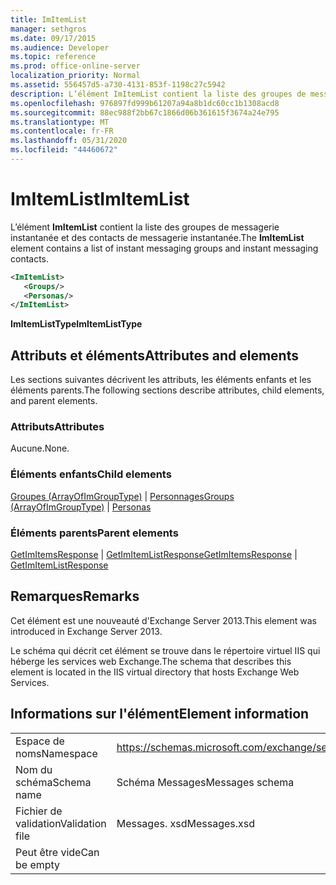 ```yaml
---
title: ImItemList
manager: sethgros
ms.date: 09/17/2015
ms.audience: Developer
ms.topic: reference
ms.prod: office-online-server
localization_priority: Normal
ms.assetid: 556457d5-a730-4131-853f-1198c27c5942
description: L’élément ImItemList contient la liste des groupes de messagerie instantanée et des contacts de messagerie instantanée.
ms.openlocfilehash: 976897fd999b61207a94a8b1dc60cc1b1308acd8
ms.sourcegitcommit: 88ec988f2bb67c1866d06b361615f3674a24e795
ms.translationtype: MT
ms.contentlocale: fr-FR
ms.lasthandoff: 05/31/2020
ms.locfileid: "44460672"
---
```

# <a name="imitemlist"></a><span data-ttu-id="42f32-103">ImItemList</span><span class="sxs-lookup"><span data-stu-id="42f32-103">ImItemList</span></span>

<span data-ttu-id="42f32-104">L’élément **ImItemList** contient la liste des groupes de messagerie instantanée et des contacts de messagerie instantanée.</span><span class="sxs-lookup"><span data-stu-id="42f32-104">The **ImItemList** element contains a list of instant messaging groups and instant messaging contacts.</span></span> 
  
```XML
<ImItemList>
   <Groups/>
   <Personas/>
</ImItemList>
```

 <span data-ttu-id="42f32-105">**ImItemListType**</span><span class="sxs-lookup"><span data-stu-id="42f32-105">**ImItemListType**</span></span>
## <a name="attributes-and-elements"></a><span data-ttu-id="42f32-106">Attributs et éléments</span><span class="sxs-lookup"><span data-stu-id="42f32-106">Attributes and elements</span></span>

<span data-ttu-id="42f32-107">Les sections suivantes décrivent les attributs, les éléments enfants et les éléments parents.</span><span class="sxs-lookup"><span data-stu-id="42f32-107">The following sections describe attributes, child elements, and parent elements.</span></span>
  
### <a name="attributes"></a><span data-ttu-id="42f32-108">Attributs</span><span class="sxs-lookup"><span data-stu-id="42f32-108">Attributes</span></span>

<span data-ttu-id="42f32-109">Aucune.</span><span class="sxs-lookup"><span data-stu-id="42f32-109">None.</span></span>
  
### <a name="child-elements"></a><span data-ttu-id="42f32-110">Éléments enfants</span><span class="sxs-lookup"><span data-stu-id="42f32-110">Child elements</span></span>

<span data-ttu-id="42f32-111">[Groupes (ArrayOfImGroupType)](groups-arrayofimgrouptype.md)  |  [Personnages](personas-ex15websvcsotherref.md)</span><span class="sxs-lookup"><span data-stu-id="42f32-111">[Groups (ArrayOfImGroupType)](groups-arrayofimgrouptype.md) | [Personas](personas-ex15websvcsotherref.md)</span></span>
  
### <a name="parent-elements"></a><span data-ttu-id="42f32-112">Éléments parents</span><span class="sxs-lookup"><span data-stu-id="42f32-112">Parent elements</span></span>

<span data-ttu-id="42f32-113">[GetImItemsResponse](getimitemsresponse.md)  |  [GetImItemListResponse](getimitemlistresponse.md)</span><span class="sxs-lookup"><span data-stu-id="42f32-113">[GetImItemsResponse](getimitemsresponse.md) | [GetImItemListResponse](getimitemlistresponse.md)</span></span>
  
## <a name="remarks"></a><span data-ttu-id="42f32-114">Remarques</span><span class="sxs-lookup"><span data-stu-id="42f32-114">Remarks</span></span>

<span data-ttu-id="42f32-115">Cet élément est une nouveauté d'Exchange Server 2013.</span><span class="sxs-lookup"><span data-stu-id="42f32-115">This element was introduced in Exchange Server 2013.</span></span>
  
<span data-ttu-id="42f32-116">Le schéma qui décrit cet élément se trouve dans le répertoire virtuel IIS qui héberge les services web Exchange.</span><span class="sxs-lookup"><span data-stu-id="42f32-116">The schema that describes this element is located in the IIS virtual directory that hosts Exchange Web Services.</span></span>
  
## <a name="element-information"></a><span data-ttu-id="42f32-117">Informations sur l'élément</span><span class="sxs-lookup"><span data-stu-id="42f32-117">Element information</span></span>

|||
|:-----|:-----|
|<span data-ttu-id="42f32-118">Espace de noms</span><span class="sxs-lookup"><span data-stu-id="42f32-118">Namespace</span></span>  <br/> |https://schemas.microsoft.com/exchange/services/2006/messages  <br/> |
|<span data-ttu-id="42f32-119">Nom du schéma</span><span class="sxs-lookup"><span data-stu-id="42f32-119">Schema name</span></span>  <br/> |<span data-ttu-id="42f32-120">Schéma Messages</span><span class="sxs-lookup"><span data-stu-id="42f32-120">Messages schema</span></span>  <br/> |
|<span data-ttu-id="42f32-121">Fichier de validation</span><span class="sxs-lookup"><span data-stu-id="42f32-121">Validation file</span></span>  <br/> |<span data-ttu-id="42f32-122">Messages. xsd</span><span class="sxs-lookup"><span data-stu-id="42f32-122">Messages.xsd</span></span>  <br/> |
|<span data-ttu-id="42f32-123">Peut être vide</span><span class="sxs-lookup"><span data-stu-id="42f32-123">Can be empty</span></span>  <br/> ||
   

